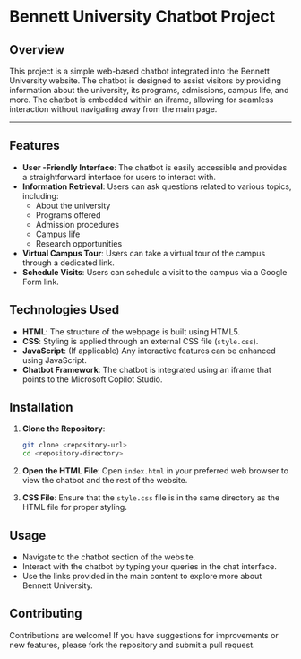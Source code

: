 # Bennett University Chatbot Project

## Overview

This project is a simple web-based chatbot integrated into the Bennett University website. The chatbot is designed to assist visitors by providing information about the university, its programs, admissions, campus life, and more. The chatbot is embedded within an iframe, allowing for seamless interaction without navigating away from the main page.

---
## Features

- **User -Friendly Interface**: The chatbot is easily accessible and provides a straightforward interface for users to interact with.
- **Information Retrieval**: Users can ask questions related to various topics, including:
  - About the university
  - Programs offered
  - Admission procedures
  - Campus life
  - Research opportunities
- **Virtual Campus Tour**: Users can take a virtual tour of the campus through a dedicated link.
- **Schedule Visits**: Users can schedule a visit to the campus via a Google Form link.

## Technologies Used

- **HTML**: The structure of the webpage is built using HTML5.
- **CSS**: Styling is applied through an external CSS file (`style.css`).
- **JavaScript**: (If applicable) Any interactive features can be enhanced using JavaScript.
- **Chatbot Framework**: The chatbot is integrated using an iframe that points to the Microsoft Copilot Studio.

## Installation

1. **Clone the Repository**: 
   ```bash
   git clone <repository-url>
   cd <repository-directory>
   ```

2. **Open the HTML File**: Open `index.html` in your preferred web browser to view the chatbot and the rest of the website.

3. **CSS File**: Ensure that the `style.css` file is in the same directory as the HTML file for proper styling.

## Usage

- Navigate to the chatbot section of the website.
- Interact with the chatbot by typing your queries in the chat interface.
- Use the links provided in the main content to explore more about Bennett University.

## Contributing

Contributions are welcome! If you have suggestions for improvements or new features, please fork the repository and submit a pull request.



